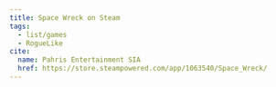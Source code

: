 ```yaml
---
title: Space Wreck on Steam
tags:
  - list/games
  - RogueLike
cite:
  name: Pahris Entertainment SIA
  href: https://store.steampowered.com/app/1063540/Space_Wreck/
---
```

